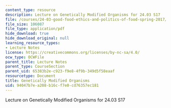 ```yaml
---
content_type: resource
description: Lecture on Genetically Modified Organisms for 24.03 S17
file: /courses/24-03-good-food-ethics-and-politics-of-food-spring-2017/94047b7ea208b16cf7e0cd76357ec181_MIT24_03S17_lec24.pdf
file_size: 106087
file_type: application/pdf
hide_download: true
hide_download_original: null
learning_resource_types:
- Lecture Notes
license: https://creativecommons.org/licenses/by-nc-sa/4.0/
ocw_type: OCWFile
parent_title: Lecture Notes
parent_type: CourseSection
parent_uid: 65383b2e-c923-f9e8-4f9b-349d5f58eaaf
resourcetype: Document
title: Genetically Modified Organisms
uid: 94047b7e-a208-b16c-f7e0-cd76357ec181
---
```

Lecture on Genetically Modified Organisms for 24.03 S17
